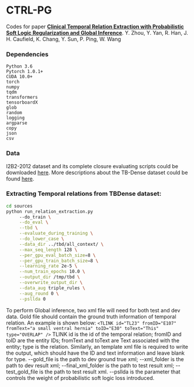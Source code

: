 # CTRL-PG

Codes for paper [**Clinical Temporal Relation Extraction with Probabilistic Soft Logic Regularization and Global Inference**](https://arxiv.org/pdf/2012.08790.pdf).
Y. Zhou, Y. Yan, R. Han, J. H. Caufield, K. Chang, Y. Sun, P. Ping, W. Wang

### Dependencies
```
Python 3.6
Pytorch 1.0.1+
CUDA 10.0+
torch
numpy
tqdm
transformers
tensorboardX
glob
random
logging
argparse
copy
json
csv
```

### Data
I2B2-2012 dataset and its complete closure evaluating scripts could be downloaded [here](https://portal.dbmi.hms.harvard.edu/projects/n2c2-nlp/). More descriptions about the TB-Dense dataset could be found [here](https://www.usna.edu/Users/cs/nchamber/caevo/). 

### Extracting Temporal relations from TBDense dataset:
```bash
cd sources
python run_relation_extraction.py
     --do_train \
     --do_eval \
     --tbd \
     --evaluate_during_training \
     --do_lower_case \
     --data_dir ../tbd/all_context/ \
     --max_seq_length 128 \
     --per_gpu_eval_batch_size=8 \
     --per_gpu_train_batch_size=8 \
     --learning_rate 2e-5 \
     --num_train_epochs 10.0 \
     --output_dir /tmp/tbd \
     --overwrite_output_dir \
     --data_aug triple_rules \
     --aug_round 0 \
     --psllda 0

```
To perform Global inference, two xml file will need for both test and dev data. 
Gold file should contain the ground truth information of temporal relation. An example is shown below:
`<TLINK id="TL23" fromID="E107" fromText="a small ventral hernia" toID="E30" toText="This" type="OVERLAP" />`
TLINK id is the id of the temporal relation; fromID and toID are the entity IDs; fromText and toText are Text associated with the entity; type is the relation.
Similarly, an template xml file is required to write the output, which should have the ID and text information and leave blank for type. 
--gold_file is the path to dev ground true xml; --xml_folder is the path to dev result xml; --final_xml_folder is the path to test result xml; --test_gold_file is the path to test result xml.
--psllda is the parameter that controls the weight of probabilistic soft logic loss introduced.







